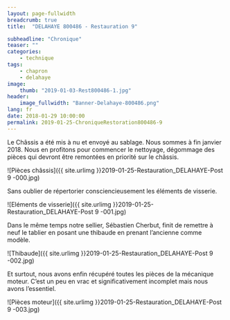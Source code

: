 ```yaml
---
layout: page-fullwidth
breadcrumb: true
title:  "DELAHAYE 800486 - Restauration 9"

subheadline: "Chronique" 
teaser: ""
categories:
    - technique
tags:
    - chapron
    - delahaye
image:
    thumb: "2019-01-03-Rest800486-1.jpg"
header:
    image_fullwidth: "Banner-Delahaye-800486.png"
lang: fr
date: 2018-01-29 10:00:00
permalink: 2019-01-25-ChroniqueRestoration800486-9
---
```

Le Châssis a été mis à nu et envoyé au sablage. Nous sommes à fin janvier 2018.
Nous en profitons pour commencer le nettoyage, dégommage des pièces qui devront être remontées en priorité sur le châssis.

![Pièces châssis]({{ site.urlimg }}2019-01-25-Restauration_DELAHAYE-Post 9 -000.jpg)


Sans oublier de répertorier consciencieusement les éléments de visserie.

![Eléments de visserie]({{ site.urlimg }}2019-01-25-Restauration_DELAHAYE-Post 9 -001.jpg)


Dans le même temps notre sellier, Sébastien Cherbut, finit de remettre à neuf le tablier en posant une thibaude en prenant l’ancienne comme modèle.

![Thibaude]({{ site.urlimg }}2019-01-25-Restauration_DELAHAYE-Post 9 -002.jpg)


Et surtout, nous avons enfin récupéré toutes les pièces de la mécanique moteur. C’est un peu en vrac et significativement incomplet mais nous avons l’essentiel.

![Pièces moteur]({{ site.urlimg }}2019-01-25-Restauration_DELAHAYE-Post 9 -003.jpg)